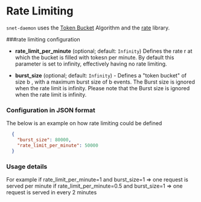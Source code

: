 # Rate Limiting

```snet-daemon``` uses the [Token Bucket](https://en.wikipedia.org/wiki/Token_bucket) Algorithm
 and the [rate](https://godoc.org/golang.org/x/time/rate) library. 
                  

###rate limiting configuration 
   * **rate_limit_per_minute** (optional; default: `Infinity`) 
   Defines the rate r at which the bucket is filled with tokesn per minute.
   By default this parameter is set to infinity, effectively having no rate limiting.

   * **burst_size** (optional; default: `Infinity`) -
   Defines a "token bucket" of size b , with a maximum burst size of b events.
   The Burst size is ignored when the rate limit is infinity.
   Please note that the Burst size is ignored when the rate limit is infinity.
 
### Configuration in JSON format
The below is an example on how rate limiting could be defined
```json
  {
    "burst_size": 80000,
    "rate_limit_per_minute": 50000
  }
```
### Usage details
For example
 if rate_limit_per_minute=1 and burst_size=1 => one request is served per minute
 if rate_limit_per_minute=0.5 and burst_size=1 =>  one request is served in every 2 minutes 